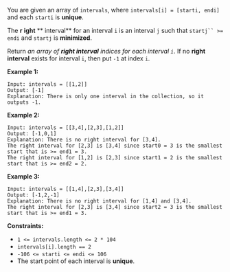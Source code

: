 You are given an array of `intervals`, where `intervals[i] = [starti, endi]`
and each `starti` is **unique**.

The **r** **ight** **  interval** for an interval `i` is an interval `j` such
that `startj`` >= endi` and `startj` is  **minimized**.

Return  _an array of   **right interval**  indices for each interval `i`_. If
no  **right interval**  exists for interval `i`, then put `-1` at index `i`.



**Example 1:**

    
    
    Input: intervals = [[1,2]]
    Output: [-1]
    Explanation: There is only one interval in the collection, so it outputs -1.
    

**Example 2:**

    
    
    Input: intervals = [[3,4],[2,3],[1,2]]
    Output: [-1,0,1]
    Explanation: There is no right interval for [3,4].
    The right interval for [2,3] is [3,4] since start0 = 3 is the smallest start that is >= end1 = 3.
    The right interval for [1,2] is [2,3] since start1 = 2 is the smallest start that is >= end2 = 2.
    

**Example 3:**

    
    
    Input: intervals = [[1,4],[2,3],[3,4]]
    Output: [-1,2,-1]
    Explanation: There is no right interval for [1,4] and [3,4].
    The right interval for [2,3] is [3,4] since start2 = 3 is the smallest start that is >= end1 = 3.
    



**Constraints:**

  * `1 <= intervals.length <= 2 * 104`
  * `intervals[i].length == 2`
  * `-106 <= starti <= endi <= 106`
  * The start point of each interval is **unique**.

